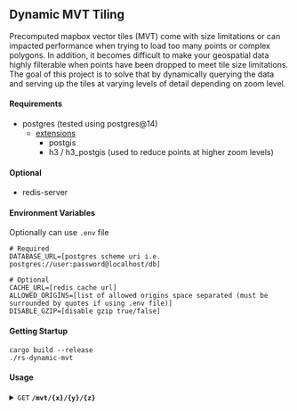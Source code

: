 ## Dynamic MVT Tiling

Precomputed mapbox vector tiles (MVT) come with size limitations or can impacted performance when trying to load too
many points or complex polygons. In addition, it becomes difficult to make your geospatial data highly filterable when
points have been dropped to meet tile size limitations. The goal of this project is to solve that by dynamically
querying the data and serving up the tiles at varying levels of detail depending on zoom level.

#### Requirements

* postgres (tested using postgres@14)
  * [extensions](https://postgis.net/documentation/getting_started/install_windows/enabling_postgis/)
    * postgis
    * h3 / h3_postgis (used to reduce points at higher zoom levels)

#### Optional

* redis-server

#### Environment Variables

Optionally can use `.env` file

```
# Required
DATABASE_URL=[postgres scheme uri i.e. postgres://user:password@localhost/db]

# Optional
CACHE_URL=[redis cache url]
ALLOWED_ORIGINS=[list of allowed origins space separated (must be surrounded by quotes if using .env file)]
DISABLE_GZIP=[disable gzip true/false]
```

#### Getting Startup

```
cargo build --release
./rs-dynamic-mvt
```

#### Usage

<details>
 <summary><code>GET</code> <code><b>/mvt/{x}/{y}/{z}</b></code> </summary>

##### Parameters

> | name |  type     | data type             | description          |
> |------|-----------|-----------------------|----------------------|
> | x    |  required | integer               | cartesian coordinate |
> | y    |  required | integer | cartesian coordinate |
> | z    |  required | integer | zoom level           |

##### Query Parameters

> | name   | type     | data type | description                                                                       |
> |--------|----------|-----------|-----------------------------------------------------------------------------------|
> | query  | required | string    | SQL query for geospatial data                                                     |
> | geoCol | required | string   | Name of geospatial column (must be included in the final select of the SQL query) |
> | srid   | optional | integer   | SRID for the geospatial column (default: 4326)                                    |

##### Responses

> | http code | content-type                      | response              |
> |-----------|-----------------------------------|-----------------------|
> | `200`     | `application/x-protobuf`        | `MVT protobuf binary` |

##### Usage Example

DeckGL Layer:

```
 const mvtLayer = new MVTLayer({
            id: 'mvtLayer',
            data: [
                'http://localhost:8095/mvt/{x}/{y}/{z}?query=SELECT id, name, location FROM my_geospatial_data&geoCol=location',
            ],
            minZoom: 0,
            maxZoom: 24,
            getFillColor: [255, 0, 0],
            getLineWidth: 1,
            pointRadiusUnits: 'pixels',
            getPointRadius: 5,
            stroked: true,
            getLineColor: [0, 0, 255],
            pickable: true
        }
    )
```

</details>

